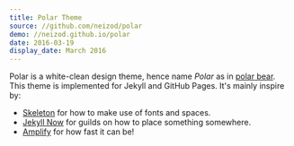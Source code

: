 ```yaml
---
title: Polar Theme
source: //github.com/neizod/polar
demo: //neizod.github.io/polar
date: 2016-03-19
display_date: March 2016
---
```


Polar is a white-clean design theme, hence name *Polar* as in [polar bear][].
This theme is implemented for Jekyll and GitHub Pages. It's mainly inspire by:

- [Skeleton][] for how to make use of fonts and spaces.
- [Jekyll Now][] for guilds on how to place something somewhere.
- [Amplify][] for how fast it can be!


[polar bear]: //en.wikipedia.org/wiki/Polar_bear
[Skeleton]: //getskeleton.com/
[Jekyll Now]: //github.com/barryclark/jekyll-now
[Amplify]: //github.com/ageitgey/amplify
